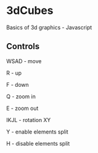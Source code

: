 # 3dCubes
Basics of 3d graphics - Javascript

## Controls
WSAD - move

R - up

F - down

Q - zoom in

E - zoom out


IKJL - rotation XY

Y - enable elements split

H - disable elements split 

